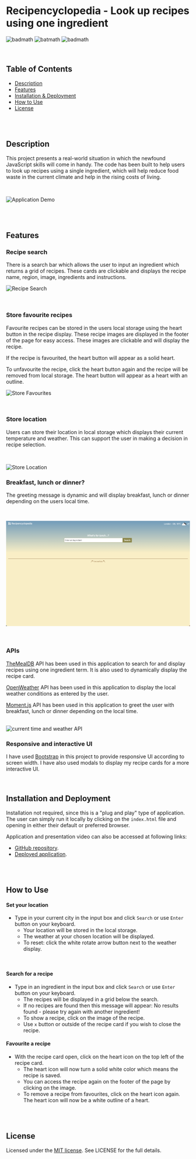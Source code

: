 # Recipencyclopedia - Look up recipes using one ingredient

![badmath](https://img.shields.io/github/issues/mmyleung/P1-Recipencyclopedia) ![batmath](https://img.shields.io/github/issues-pr-closed/mmyleung/P1-Recipencyclopedia) ![badmath](https://img.shields.io/github/license/mmyleung/P1-Recipencyclopedia)

</br>

## Table of Contents
* [Description](#description)
* [Features](#features)
* [Installation & Deployment](#installation-and-deployment)
* [How to Use](#how-to-use)
* [License](#license)

</br>

</br>

## Description

This project presents a real-world situation in which the newfound JavaScript skills will come in handy. The code has been built to help users to look up recipes using a single ingredient, which will help reduce food waste in the current climate and help in the rising costs of living. 

</br>

![Application Demo](./assets/readme-01-application-demo.gif)

</br>
</br>

## Features

### Recipe search

There is a search bar which allows the user to input an ingredient which returns a grid of recipes. These cards are clickable and displays the recipe name, region, image, ingredients and instructions.

![Recipe Search](./assets/readme-02-recipe-search-demo.gif) 

</br>

### Store favourite recipes

Favourite recipes can be stored in the users local storage using the heart button in the recipe display. These recipe images are displayed in the footer of the page for easy access. These images are clickable and will display the recipe.

If the recipe is favourited, the heart button will appear as a solid heart.

To unfavourite the recipe, click the heart button again and the recipe will be removed from local storage. The heart button will appear as a heart with an outline.

![Store Favourites](./assets/readme-03-store-favourites-demo.gif) 

</br>

### Store location

Users can store their location in local storage which displays their current temperature and weather. This can support the user in making a decision in recipe selection.

</br>

![Store Location](./assets/readme-04-store-location-demo.gif) 

### Breakfast, lunch or dinner?

The greeting message is dynamic and will display breakfast, lunch or dinner depending on the users local time.

</br>

![Store Favourites](./assets/readme-05-breakfast-lunch-dinner.png) 


</br>

### APIs

[TheMealDB](https://themealdb.com/api.php) API has been used in this application to search for and display recipes using one ingredient term. It is also used to dynamically display the recipe card.

[OpenWeather](https://openweathermap.org/api) API has been used in this application to display the local weather conditions as entered by the user.

[Moment.js](https://momentjs.com/) API has been used in this application to greet the user with breakfast, lunch or dinner depending on the local time.

</br>

<img src="./assets/img/readme-05-weather-time-API.JPG" alt="current time and weather API" style="width: 630px">

</br>

### Responsive and interactive UI

I have used [Bootstrap](https://getbootstrap.com/) in this project to provide responsive UI according to screen width. I have also used modals to display my recipe cards for a more interactive UI.

</br>

## Installation and Deployment

Installation not required, since this is a "plug and play" type of application. The user can simply run it locally by clicking on the `index.html` file and opening in either their default or preferred browser.

Application and presentation video can also be accessed at following links:
* [GitHub repository](https://github.com/mmyleung/P1-Recipencyclopedia).
* [Deployed application](https://mmyleung.github.io/P1-Recipencyclopedia).

</br>
</br>

## How to Use 

#### Set your location

* Type in your current city in the input box and click `Search` or use `Enter` button on your keyboard.
    * Your location will be stored in the local storage.
    * The weather at your chosen location will be displayed.
    * To reset: click the white rotate arrow button next to the weather display.
    
</br>

#### Search for a recipe

* Type in an ingredient in the input box and click `Search` or use `Enter` button on your keyboard.
    * The recipes will be displayed in a grid below the search.
    * If no recipes are found then this message will appear: No results found - please try again with another ingredient! 
    * To show a recipe, click on the image of the recipe.
    * Use `x` button or outside of the recipe card if you wish to close the recipe.

#### Favourite a recipe

* With the recipe card open, click on the heart icon on the top left of the recipe card.
    * The heart icon will now turn a solid white color which means the recipe is saved.
    * You can access the recipe again on the footer of the page by clicking on the image.
    * To remove a recipe from favourites, click on the heart icon again. The heart icon will now be a white outline of a heart.

</br>
</br>

## License

Licensed under the [MIT license](https://github.com/git/git-scm.com/blob/main/MIT-LICENSE.txt). See LICENSE for the full details.